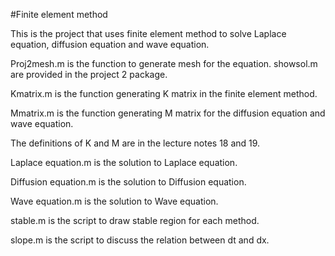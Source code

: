 #Finite element method

This is the project that uses finite element method to solve Laplace equation, diffusion equation and wave equation.

Proj2mesh.m is the function to generate mesh for the equation.
showsol.m are provided in the project 2 package.

Kmatrix.m is the function generating K matrix in the finite element method.

Mmatrix.m is the function generating M matrix for the diffusion equation and wave equation.

The definitions of K and M are in the lecture notes 18 and 19.

Laplace equation.m is the solution to Laplace equation.

Diffusion equation.m is the solution to Diffusion equation.

Wave equation.m is the solution to Wave equation.

stable.m is the script to draw stable region for each method.

slope.m is the script to discuss the relation between dt and dx. 